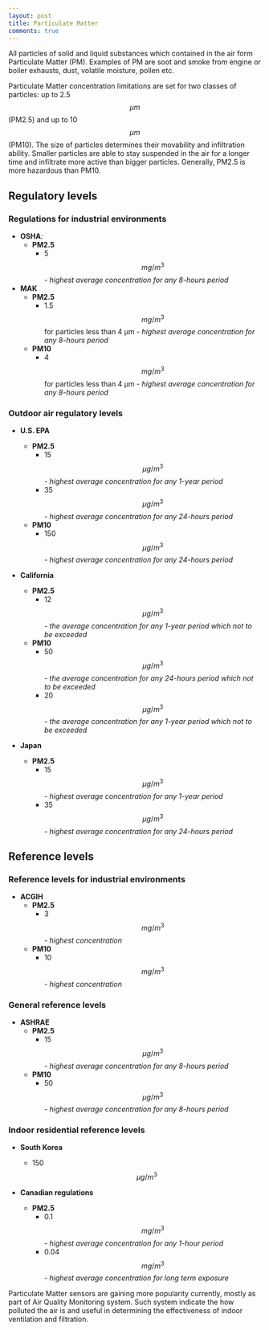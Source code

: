 ```yaml
---
layout: post
title: Particulate Matter
comments: true
---
```


All particles of solid and liquid substances which contained in the air form Particulate Matter (PM). Examples of PM are soot and smoke from engine or boiler exhausts, dust, volatile moisture, pollen etc.

Particulate Matter concentration limitations are set for two classes of particles: up to 2.5 $$\mu m$$ (PM2.5) and up to 10 $$\mu m$$ (PM10). The size of particles determines their movability and  infiltration ability. Smaller particles are able to stay suspended in the air for a longer time and infiltrate more active than bigger particles. Generally, PM2.5 is more hazardous than PM10.

## Regulatory levels

### Regulations for industrial environments

- **OSHA**:
  - **PM2.5**
    - 5 $$mg/m^3$$ - *highest average concentration for any 8-hours period*
- **MAK**
  - **PM2.5**
    - 1.5 $$mg/m^3$$ for particles less than 4 μm - *highest average concentration for any 8-hours period*
  - **PM10**
    - 4 $$mg/m^3$$ for particles less than 4 μm - *highest average concentration for any 8-hours period*

### Outdoor air regulatory levels

- **U.S. EPA**
  - **PM2.5**
    - 15 $$\mu g/m^3$$ - *highest average concentration for any 1-year period*
    - 35 $$\mu g/m^3$$ - *highest average concentration for any 24-hours period*
  - **PM10**
    - 150 $$\mu g/m^3$$  - *highest average concentration for any 24-hours period*

- **California**
  - **PM2.5**
    - 12 $$\mu g/m^3$$ - *the average concentration for any 1-year period which not to be exceeded*
  - **PM10**
    - 50 $$\mu g/m^3$$  - *the average concentration for any 24-hours period which not to be exceeded*
    - 20 $$\mu g/m^3$$  - *the average concentration for any 1-year period which not to be exceeded*

- **Japan**
  - **PM2.5**
    - 15 $$\mu g/m^3$$ - *highest average concentration for any 1-year period*
    - 35 $$\mu g/m^3$$ - *highest average concentration for any 24-hours period*

## Reference levels

### Reference levels for industrial environments

- **ACGIH**
  - **PM2.5**
    - 3 $$mg/m^3$$ - *highest concentration*
  - **PM10**
    - 10 $$mg/m^3$$ - *highest concentration*

### General reference levels

- **ASHRAE**
  - **PM2.5**
    - 15 $$\mu g/m^3$$ - *highest average concentration for any 8-hours period*
  - **PM10**
    - 50 $$\mu g/m^3$$ - *highest average concentration for any 8-hours period*

### Indoor residential reference levels

- **South Korea**
  - 150 $$\mu g/m^3$$

- **Canadian regulations**
  - **PM2.5**
    - 0.1 $$mg/m^3$$ - *highest average concentration for any 1-hour period*
    - 0.04 $$mg/m^3$$ - *highest average concentration for long term exposure*



Particulate Matter sensors are gaining more popularity currently, mostly as part of Air Quality Monitoring system. Such system indicate the how polluted the air is and useful in determining the effectiveness of indoor ventilation and filtration.
